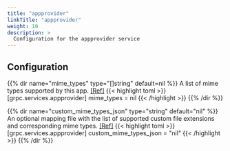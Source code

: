 ```yaml
---
title: "appprovider"
linkTitle: "appprovider"
weight: 10
description: >
  Configuration for the appprovider service
---
```


## Configuration

{{% dir name="mime_types" type="[]string" default=nil %}}
A list of mime types supported by this app. [[Ref]](https://github.com/cs3org/reva/tree/master/internal/grpc/services/appprovider/appprovider.go#L68)
{{< highlight toml >}}
[grpc.services.appprovider]
mime_types = nil
{{< /highlight >}}
{{% /dir %}}

{{% dir name="custom_mime_types_json" type="string" default="nil" %}}
An optional mapping file with the list of supported custom file extensions and corresponding mime types. [[Ref]](https://github.com/cs3org/reva/tree/master/internal/grpc/services/appprovider/appprovider.go#L69)
{{< highlight toml >}}
[grpc.services.appprovider]
custom_mime_types_json = "nil"
{{< /highlight >}}
{{% /dir %}}

